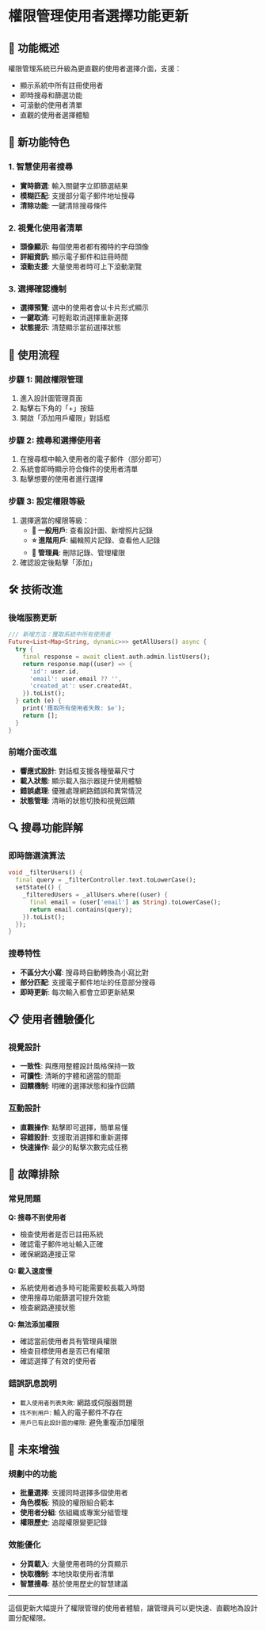# 權限管理使用者選擇功能更新

## 🎯 功能概述

權限管理系統已升級為更直觀的使用者選擇介面，支援：

- 顯示系統中所有註冊使用者
- 即時搜尋和篩選功能
- 可滾動的使用者清單
- 直觀的使用者選擇體驗

## 🚀 新功能特色

### 1. 智慧使用者搜尋

- **實時篩選**: 輸入關鍵字立即篩選結果
- **模糊匹配**: 支援部分電子郵件地址搜尋
- **清除功能**: 一鍵清除搜尋條件

### 2. 視覺化使用者清單

- **頭像顯示**: 每個使用者都有獨特的字母頭像
- **詳細資訊**: 顯示電子郵件和註冊時間
- **滾動支援**: 大量使用者時可上下滾動瀏覽

### 3. 選擇確認機制

- **選擇預覽**: 選中的使用者會以卡片形式顯示
- **一鍵取消**: 可輕鬆取消選擇重新選擇
- **狀態提示**: 清楚顯示當前選擇狀態

## 📱 使用流程

### 步驟 1: 開啟權限管理

1. 進入設計圖管理頁面
2. 點擊右下角的「+」按鈕
3. 開啟「添加用戶權限」對話框

### 步驟 2: 搜尋和選擇使用者

1. 在搜尋框中輸入使用者的電子郵件（部分即可）
2. 系統會即時顯示符合條件的使用者清單
3. 點擊想要的使用者進行選擇

### 步驟 3: 設定權限等級

1. 選擇適當的權限等級：
   - **👤 一般用戶**: 查看設計圖、新增照片記錄
   - **⭐ 進階用戶**: 編輯照片記錄、查看他人記錄
   - **👑 管理員**: 刪除記錄、管理權限
2. 確認設定後點擊「添加」

## 🛠️ 技術改進

### 後端服務更新

```dart
/// 新增方法：獲取系統中所有使用者
Future<List<Map<String, dynamic>>> getAllUsers() async {
  try {
    final response = await client.auth.admin.listUsers();
    return response.map((user) => {
      'id': user.id,
      'email': user.email ?? '',
      'created_at': user.createdAt,
    }).toList();
  } catch (e) {
    print('獲取所有使用者失敗: $e');
    return [];
  }
}
```

### 前端介面改進

- **響應式設計**: 對話框支援各種螢幕尺寸
- **載入狀態**: 顯示載入指示器提升使用體驗
- **錯誤處理**: 優雅處理網路錯誤和異常情況
- **狀態管理**: 清晰的狀態切換和視覺回饋

## 🔍 搜尋功能詳解

### 即時篩選演算法

```dart
void _filterUsers() {
  final query = _filterController.text.toLowerCase();
  setState(() {
    _filteredUsers = _allUsers.where((user) {
      final email = (user['email'] as String).toLowerCase();
      return email.contains(query);
    }).toList();
  });
}
```

### 搜尋特性

- **不區分大小寫**: 搜尋時自動轉換為小寫比對
- **部分匹配**: 支援電子郵件地址的任意部分搜尋
- **即時更新**: 每次輸入都會立即更新結果

## 📋 使用者體驗優化

### 視覺設計

- **一致性**: 與應用整體設計風格保持一致
- **可讀性**: 清晰的字體和適當的間距
- **回饋機制**: 明確的選擇狀態和操作回饋

### 互動設計

- **直觀操作**: 點擊即可選擇，簡單易懂
- **容錯設計**: 支援取消選擇和重新選擇
- **快速操作**: 最少的點擊次數完成任務

## 🐛 故障排除

### 常見問題

**Q: 搜尋不到使用者**

- 檢查使用者是否已註冊系統
- 確認電子郵件地址輸入正確
- 確保網路連接正常

**Q: 載入速度慢**

- 系統使用者過多時可能需要較長載入時間
- 使用搜尋功能篩選可提升效能
- 檢查網路連接狀態

**Q: 無法添加權限**

- 確認當前使用者具有管理員權限
- 檢查目標使用者是否已有權限
- 確認選擇了有效的使用者

### 錯誤訊息說明

- `載入使用者列表失敗`: 網路或伺服器問題
- `找不到用戶`: 輸入的電子郵件不存在
- `用戶已有此設計圖的權限`: 避免重複添加權限

## 🔮 未來增強

### 規劃中的功能

- **批量選擇**: 支援同時選擇多個使用者
- **角色模板**: 預設的權限組合範本
- **使用者分組**: 依組織或專案分組管理
- **權限歷史**: 追蹤權限變更記錄

### 效能優化

- **分頁載入**: 大量使用者時的分頁顯示
- **快取機制**: 本地快取使用者清單
- **智慧搜尋**: 基於使用歷史的智慧建議

---

這個更新大幅提升了權限管理的使用者體驗，讓管理員可以更快速、直觀地為設計圖分配權限。
